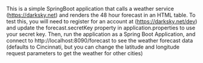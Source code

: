 This is a simple SpringBoot application that calls a weather service (https://darksky.net) and renders the 48 hour forecast in an HTML table. To test this, you will need to register for an account at (https://darksky.net/dev) and update the forecast.secretKey property in application.properties to use your secret key. Then, run the application as a Spring Boot Application, and connect to http://localhost:8090/forecast to see the weather forecast data (defaults to Cincinnati, but you can change the latitude and longitude request parameters to get the weather for other cities) 
